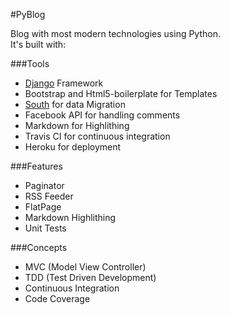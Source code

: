 #PyBlog


Blog with most modern technologies using Python.  
It's built with:

###Tools
* [Django](djangoproject.com) Framework 
* Bootstrap and Html5-boilerplate for Templates
* [South](http://south.aeracode.org) for data Migration
* Facebook API for handling comments 
* Markdown for Highlithing
* Travis CI for continuous integration
* Heroku for deployment


###Features
* Paginator
* RSS Feeder
* FlatPage
* Markdown Highlithing
* Unit Tests


###Concepts
* MVC (Model View Controller)
* TDD (Test Driven Development)
* Continuous Integration
* Code Coverage
